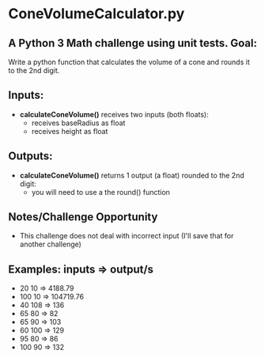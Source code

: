 # ConeVolumeCalculator.py
A Python 3 Math challenge using unit tests.
**Goal:**
----------
Write a python function that calculates the volume of a cone and rounds it to the 2nd digit.

**Inputs:**
----------
* **calculateConeVolume()** receives two inputs (both floats):
  * receives baseRadius as float
  * receives height as float

**Outputs:**
------------
* **calculateConeVolume()** returns 1 output (a float) rounded to the 2nd digit:
    * you will need to use a the round() function

**Notes/Challenge Opportunity**
-------------
* This challenge does not deal with incorrect input (I'll save that for another challenge)

**Examples:**
inputs => output/s
--------------------------------
* 20 10 => 4188.79
* 100 10 => 104719.76
* 40 108 => 136
* 65 80 => 82
* 65 90 => 103
* 60 100 => 129
* 95 80 => 86
* 100 90 => 132
